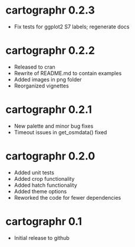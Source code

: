 # cartographr 0.2.3

* Fix tests for ggplot2 S7 labels; regenerate docs

# cartographr 0.2.2

* Released to cran
* Rewrite of README.md to contain examples
* Added images in png folder
* Reorganized vignettes

# cartographr 0.2.1

* New palette and minor bug fixes
* Timeout issues in get\_osmdata() fixed

# cartographr 0.2.0

* Added unit tests
* Added crop functionality
* Added hatch functionality
* Added theme options
* Reworked the code for fewer dependencies

# cartographr 0.1

* Initial release to github
